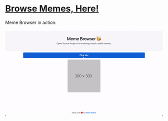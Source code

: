 # [Browse Memes, Here!](https://thatbeautifuldream.github.io/meme-site/)

Meme Browser in action:

![It's Meme Time!](play.gif)
